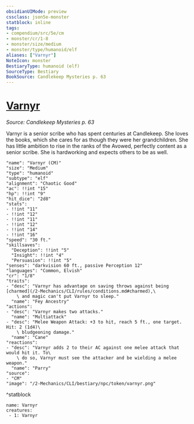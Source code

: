 ```yaml
---
obsidianUIMode: preview
cssclass: json5e-monster
statblock: inline
tags:
- compendium/src/5e/cm
- monster/cr/1-8
- monster/size/medium
- monster/type/humanoid/elf
aliases: ["Varnyr"]
NoteIcon: monster
BestiaryType: humanoid (elf)
SourceType: Bestiary
BookSource: Candlekeep Mysteries p. 63
---
```

# [Varnyr](2-Mechanics/CLI/bestiary/npc/varnyr-cm.md)
*Source: Candlekeep Mysteries p. 63*  

Varnyr is a senior scribe who has spent centuries at Candlekeep. She loves the books, which she cares for as though they were her grandchildren. She has little ambition to rise in the ranks of the Avowed, perfectly content as a senior scribe. She is hardworking and expects others to be as well.

```statblock
"name": "Varnyr (CM)"
"size": "Medium"
"type": "humanoid"
"subtype": "elf"
"alignment": "Chaotic Good"
"ac": !!int "15"
"hp": !!int "9"
"hit_dice": "2d8"
"stats":
- !!int "11"
- !!int "12"
- !!int "11"
- !!int "12"
- !!int "14"
- !!int "16"
"speed": "30 ft."
"skillsaves":
  "Deception": !!int "5"
  "Insight": !!int "4"
  "Persuasion": !!int "5"
"senses": "darkvision 60 ft., passive Perception 12"
"languages": "Common, Elvish"
"cr": "1/8"
"traits":
- "desc": "Varnyr has advantage on saving throws against being [charmed](/2-Mechanics/CLI/rules/conditions.md#charmed),\
    \ and magic can't put Varnyr to sleep."
  "name": "Fey Ancestry"
"actions":
- "desc": "Varnyr makes two attacks."
  "name": "Multiattack"
- "desc": "Melee Weapon Attack: +3 to hit, reach 5 ft., one target. Hit: 2 (1d4)\
    \ bludgeoning damage."
  "name": "Cane"
"reactions":
- "desc": "Varnyr adds 2 to their AC against one melee attack that would hit it. To\
    \ do so, Varnyr must see the attacker and be wielding a melee weapon."
  "name": "Parry"
"source":
- "CM"
"image": "/2-Mechanics/CLI/bestiary/npc/token/varnyr.png"
```
^statblock

```encounter-table
name: Varnyr
creatures:
 - 1: Varnyr
```